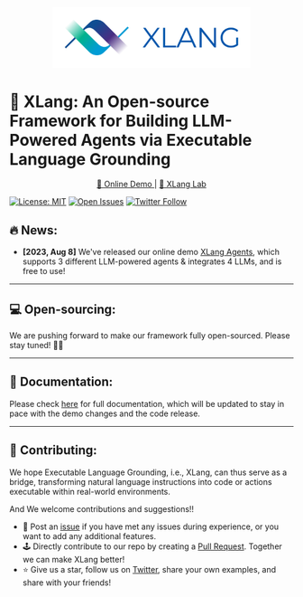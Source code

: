 <p align="center">
  <img src="pics/xlang.png" width="70%">
</p>


# 🦙 XLang: An Open-source Framework for Building LLM-Powered Agents via Executable Language Grounding


<p align="center">
   <a href="https://chat.xlang.ai" target="_blank">🤖️ Online Demo </a> |
   <a href="https://xlang.ai" target="_blank">🧪 XLang Lab </a>
</p>

[![License: MIT](https://img.shields.io/badge/License-MIT-yellow.svg)](https://opensource.org/licenses/MIT)
[![Open Issues](https://img.shields.io/github/issues-raw/xlang-ai/xlang)](https://github.com/xlang-ai/xlang/issues)
[![Twitter Follow](https://img.shields.io/twitter/follow/XLangAI)](https://twitter.com/XLangAI)

## 🔥 News:
- **[2023, Aug 8]** We've released our online demo [XLang Agents](https://chat.xlang.ai), which supports 3 different LLM-powered agents & integrates 4 LLMs, and is free to use!
---

## 💻 Open-sourcing:

We are pushing forward to make our framework fully open-sourced. Please stay tuned! 🚀🚀

---

## 📖 Documentation:

Please check [here](https://docs.xlang.ai) for full documentation, which will be updated to stay in pace with the demo changes and the code release.


---
## 👏 Contributing:

We hope Executable Language Grounding, i.e., XLang, can thus serve as a bridge, transforming natural language instructions into code or actions executable within real-world environments.

And We welcome contributions and suggestions!!

- 🐛 Post an [issue](https://github.com/xlang-ai/xlang/issues) if you have met any issues during experience, or you want to add any additional features.
- 🕹 Directly contribute to our repo by creating a [Pull Request](https://github.com/xlang-ai/xlang/pulls). Together we can make XLang better!
- ⭐ Give us a star, follow us on [Twitter](https://twitter.com/XLangAI), share your own examples, and share with your friends!
